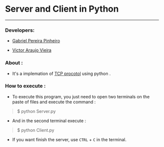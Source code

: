 # Server and Client in Python

___________________________________________________________________________________________________________________________________________

### Developers:

- [Gabriel Pereira Pinheiro](https://github.com/gabrielpereirapinheiro) 

- [Victor Araujo Vieira](https://github.com/IceVct)

### About :

- It's a implemation of [TCP procotol](https://en.wikipedia.org/wiki/Transmission_Control_Protocol) using python . 

### How to execute :

- To execute this program, you just need to open two terminals on the paste of files and execute the command :

> $ python Server.py

- And in the second terminal execute :

> $ python Client.py

- If you want finish the server, use ```CTRL``` + ```C``` in the terminal.



